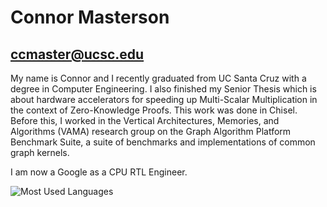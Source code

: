 # Connor Masterson
## ccmaster@ucsc.edu

My name is Connor and I recently graduated from UC Santa Cruz with a degree in Computer Engineering. I also finished my Senior Thesis which is about hardware accelerators for speeding up Multi-Scalar Multiplication in the context of Zero-Knowledge Proofs. This work was done in Chisel. Before this, I worked in the Vertical Architectures, Memories, and Algorithms (VAMA) research group on the Graph Algorithm Platform Benchmark Suite, a suite of benchmarks and implementations of common graph kernels. 

I am now a Google as a CPU RTL Engineer.


![Most Used Languages](https://github-readme-stats.vercel.app/api/top-langs/?username=connormas&count_private=false&hide=jupyter%20notebook,html,javascript&layout=compact&theme=dracula)
